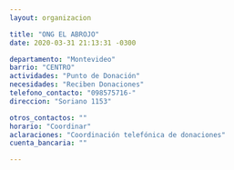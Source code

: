 ```yaml
---
layout: organizacion

title: "ONG EL ABROJO"
date: 2020-03-31 21:13:31 -0300

departamento: "Montevideo"
barrio: "CENTRO"
actividades: "Punto de Donación"
necesidades: "Reciben Donaciones"
telefono_contacto: "098575716-"
direccion: "Soriano 1153"

otros_contactos: ""
horario: "Coordinar"
aclaraciones: "Coordinación telefónica de donaciones"
cuenta_bancaria: ""

---
```


